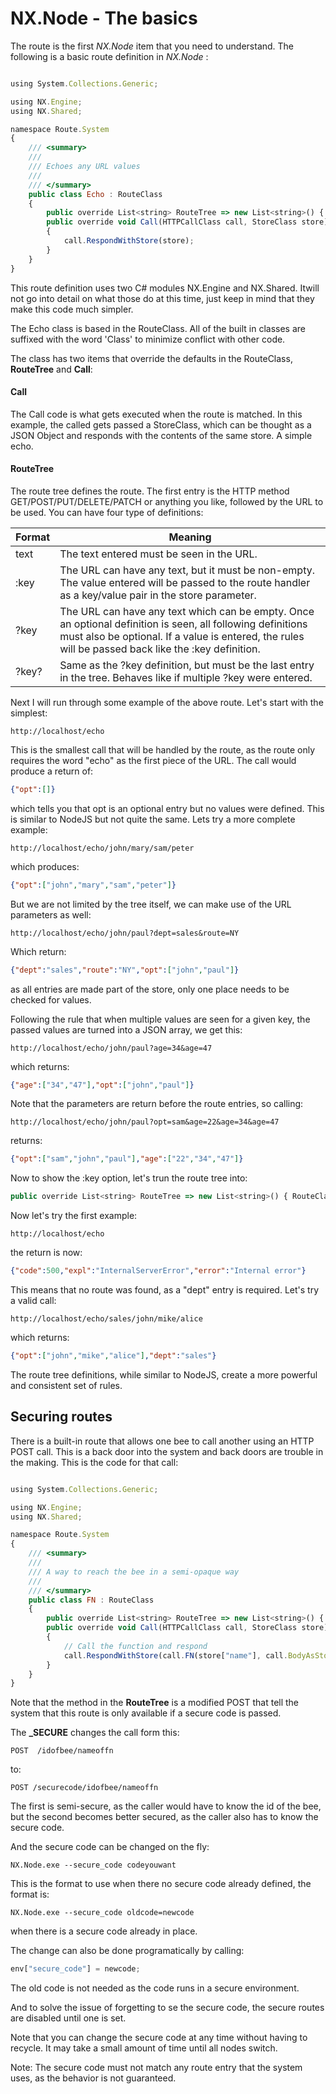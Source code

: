 # NX.Node - The basics

 The route is the first *NX.Node* item that you need to understand.  The following
 is a basic route definition in *NX.Node* :

```javascript

using System.Collections.Generic;

using NX.Engine;
using NX.Shared;

namespace Route.System
{
    /// <summary>
    ///
    /// Echoes any URL values
    ///
    /// </summary>
    public class Echo : RouteClass
    {
        public override List<string> RouteTree => new List<string>() { RouteClass.GET, "echo", "?opt?" };
        public override void Call(HTTPCallClass call, StoreClass store)
        {
            call.RespondWithStore(store);
        }
    }
}

```

This route definition uses two C# modules NX.Engine and NX.Shared.  Itwill not go
into detail on what those do at this time, just keep in mind that they make this
code much simpler.

The Echo class is based in the RouteClass.  All of the built in classes are suffixed
with the word 'Class' to  minimize conflict with other code.

The class has two items that override the defaults in the RouteClass, **RouteTree**
and **Call**:

#### Call

The Call code is what gets executed when the route is matched.  In this example, the
called gets passed a StoreClass, which can be thought as a JSON Object and responds
with the contents of the same store.  A simple echo.

#### RouteTree

The route tree defines the route.  The first entry is the HTTP method GET/POST/PUT/DELETE/PATCH
or anything you like, followed by the URL to be used.  You can have four type of
definitions:

Format|Meaning
------|-------
text|The text entered must be seen in the URL.
:key|The URL can have any text, but it must be non-empty.  The value entered will be passed to the route handler as a key/value pair in the store parameter.
?key|The URL can have any text which can be empty.  Once an optional definition is seen, all following definitions must also be optional.   If a value is entered, the rules will be passed back like the :key definition.
?key?|Same as the ?key definition, but must be the last entry in the tree.  Behaves like if multiple ?key were entered.

Next I will run through some example of the above route.  Let's start with the simplest:
```
http://localhost/echo
```
This is the smallest call that will be handled by the route, as the route only requires
the word "echo" as the first piece of the URL.  The call would produce a return of:
```JSON
{"opt":[]}
```
which tells you that opt is an optional entry but no values were defined.  This is
similar to NodeJS but not quite the same.  Lets try a more complete example:
```
http://localhost/echo/john/mary/sam/peter
```
which produces:
```JSON
{"opt":["john","mary","sam","peter"]}
```
But we are not limited by the tree itself, we can make use of the URL parameters
as well:
```
http://localhost/echo/john/paul?dept=sales&route=NY
```
Which return:
```JSON
{"dept":"sales","route":"NY","opt":["john","paul"]}
```
as all entries are made part of the store, only one place needs to be checked for values.

Following the rule that when multiple values are seen for a given key, the passed
values are turned into a JSON array, we get this:
```
http://localhost/echo/john/paul?age=34&age=47
```
which returns:
```JSON
{"age":["34","47"],"opt":["john","paul"]}
```
Note that the parameters are return before the route entries, so calling:
```
http://localhost/echo/john/paul?opt=sam&age=22&age=34&age=47
```
returns:
```JSON
{"opt":["sam","john","paul"],"age":["22","34","47"]}
```
Now to show the :key option, let's trun the route tree into:

```JavaScript
public override List<string> RouteTree => new List<string>() { RouteClass.GET, "echo", ":dept", "?opt?" };
```

Now let's try the first example:
```
http://localhost/echo
```
the return is now:
```JSON
{"code":500,"expl":"InternalServerError","error":"Internal error"}
```

This means that no route was found, as a "dept" entry is required.  Let's try a valid
call:
```
http://localhost/echo/sales/john/mike/alice
```
which returns:
```JSON
{"opt":["john","mike","alice"],"dept":"sales"}
```
The route tree definitions, while similar to NodeJS, create a more powerful and consistent
set of rules.

## Securing routes

There is a built-in route that allows one bee to call another using an HTTP POST call.
This is a back door into the system and back doors are trouble in the making.  This
is the code for that call:
```JavaScript

using System.Collections.Generic;

using NX.Engine;
using NX.Shared;

namespace Route.System
{
    /// <summary>
    ///
    /// A way to reach the bee in a semi-opaque way
    ///
    /// </summary>
    public class FN : RouteClass
    {
        public override List<string> RouteTree => new List<string>() { RouteClass.POST_SECURE, "{id}", ":name"};
        public override void Call(HTTPCallClass call, StoreClass store)
        {
            // Call the function and respond
            call.RespondWithStore(call.FN(store["name"], call.BodyAsStore));
        }
    }
}
```
Note that the method in the **RouteTree** is a modified POST that tell the system that
this route is only available if a secure code is passed.

The **_SECURE** changes the call form this:
```
POST  /idofbee/nameoffn
```
to:
```
POST /securecode/idofbee/nameoffn
```
The first is semi-secure, as the caller would have to know the id of the bee, but
the second becomes better secured, as the caller also has to know the secure code.

And the secure code can be changed on the fly:
```
NX.Node.exe --secure_code codeyouwant
```
This is the format to use when there no secure code already defined, the format is:
```
NX.Node.exe --secure_code oldcode=newcode
```
when there is a secure code already in place.

The change can also be done programatically by calling:
```JavaScript
env["secure_code"] = newcode;
```
The old code is not needed as the code runs in a secure environment.

And to solve the issue of forgetting to se the secure code, the secure routes are
disabled until one is set.

Note that you can change the secure code at any time without having to recycle.  It
may take a small amount of time until all nodes switch.

Note:  The secure code must not match any route entry that the system uses, as the
behavior is not guaranteed.